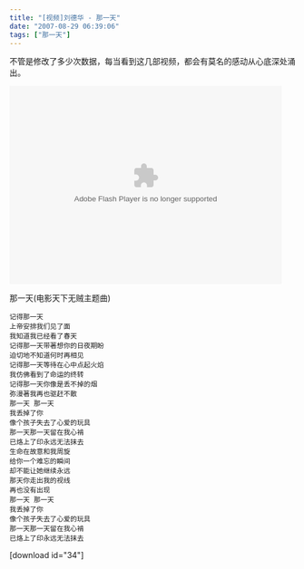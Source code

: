 ```yaml
---
title: "[视频]刘德华 - 那一天"
date: "2007-08-29 06:39:06"
tags: ["那一天"]
---
```



不管是修改了多少次数据，每当看到这几部视频，都会有莫名的感动从心底深处涌出。

<embed src="http://player.video.qiyi.com/719a686cefa67513c7af2cf23ee122a2/0/0/w_19rr7fh43t.swf-albumId=683339109-tvId=683339109-isPurchase=0-cnId=5" allowFullScreen="true" quality="high" width="480" height="350" align="middle" allowScriptAccess="always" type="application/x-shockwave-flash"></embed>

那一天(电影天下无贼主题曲)

```
记得那一天
上帝安排我们见了面
我知道我已经看了春天
记得那一天带著想你的日夜期盼
迫切地不知道何时再相见
记得那一天等待在心中点起火焰
我仿佛看到了命运的终转
记得那一天你像是丢不掉的烟
弥漫著我再也驱赶不散
那一天 那一天
我丢掉了你
像个孩子失去了心爱的玩具
那一天那一天留在我心褃 
已烙上了印永远无法抹去
生命在故意和我周旋
给你一个难忘的瞬间
却不能让她继续永远
那天你走出我的视线
再也没有出现
那一天 那一天
我丢掉了你
像个孩子失去了心爱的玩具
那一天那一天留在我心褃 
已烙上了印永远无法抹去
```

[download id="34"]